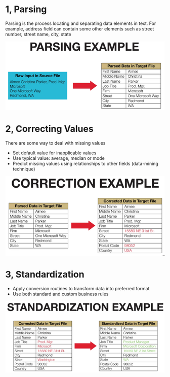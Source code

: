 # 1, Parsing
Parsing is the process locating and separating data elements in text. For example, address field can contain some other elements such as street number, street name, city, state

![parsing-example](parsing-example.png)

# 2, Correcting Values
There are some way to deal with missing values
- Set default value for inapplicable values
- Use typical value: average, median or mode
- Predict missing values using relationships to other fields (data-mining technique)

![correction-example](correction-example.png)

# 3, Standardization
- Apply conversion routines to transform data into preferred format
- Use both standard and custom business rules

![standardization-example](standardization-example.png)